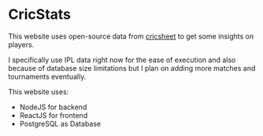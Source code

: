 # CricStats 
This website uses open-source data from [cricsheet](https://cricsheet.org/) to get some insights on players. 

I specifically use IPL data right now for the ease of execution and also because of database size limitations but I plan on adding more matches and tournaments eventually.

This website uses:
- NodeJS for backend
- ReactJS for frontend
- PostgreSQL as Database
